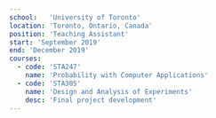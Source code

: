 ```yaml
---
school:   'University of Toronto'
location: 'Toronto, Ontario, Canada'
position: 'Teaching Assistant'
start: 'September 2019'
end: 'December 2019'
courses:
  - code: 'STA247'
    name: 'Probability with Computer Applications'
  - code: 'STA305'
    name: 'Design and Analysis of Experiments'
    desc: 'Final project development'
---
```

